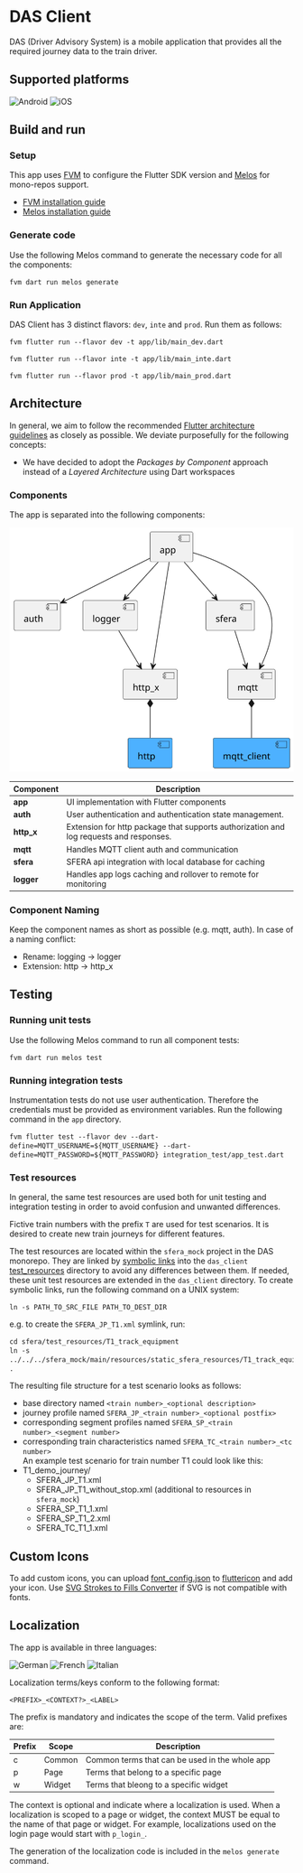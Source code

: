 # DAS Client

DAS (Driver Advisory System) is a mobile application that provides all the required journey data to the train driver.

## Supported platforms

<div id="supported_platforms">
  <img src="https://img.shields.io/badge/Android-3DDC84?style=for-the-badge&logo=android&logoColor=white" alt="Android"/>
  <img src="https://img.shields.io/badge/iOS-000000?style=for-the-badge&logo=apple&logoColor=white" alt="iOS">
</div>

## Build and run

### Setup

This app uses [FVM](https://fvm.app/) to configure the Flutter SDK version and [Melos](https://melos.invertase.dev/) for
mono-repos support.

* [FVM installation guide](https://fvm.app/documentation/getting-started/installation)
* [Melos installation guide](https://melos.invertase.dev/getting-started)

### Generate code

Use the following Melos command to generate the necessary code for all the components:

```shell
fvm dart run melos generate
```

### Run Application

DAS Client has 3 distinct flavors: `dev`, `inte` and `prod`. Run them as follows:

```shell
fvm flutter run --flavor dev -t app/lib/main_dev.dart
```

```shell
fvm flutter run --flavor inte -t app/lib/main_inte.dart
```

```shell
fvm flutter run --flavor prod -t app/lib/main_prod.dart
```

## Architecture

In general, we aim to follow the
recommended [Flutter architecture guidelines](https://docs.flutter.dev/app-architecture) as closely as possible.
We deviate purposefully for the following concepts:

* We have decided to adopt the *Packages by Component* approach instead of a *Layered Architecture* using Dart
  workspaces

### Components

The app is separated into the following components:

![UML component diagram](components.svg)

| Component  | Description                                                                            |
|------------|----------------------------------------------------------------------------------------|
| **app**    | UI implementation with Flutter components                                              |
| **auth**   | User authentication and authentication state management.                               |
| **http_x** | Extension for http package that supports authorization and log requests and responses. |
| **mqtt**   | Handles MQTT client auth and communication                                             |
| **sfera**  | SFERA api integration with local database for caching                                  |
| **logger** | Handles app logs caching and rollover to remote for monitoring                         |

### Component Naming

Keep the component names as short as possible (e.g. mqtt, auth).
In case of a naming conflict:

* Rename: logging → logger
* Extension: http → http_x

## Testing

### Running unit tests

Use the following Melos command to run all component tests:

```shell
fvm dart run melos test
```

### Running integration tests

Instrumentation tests do not use user authentication. Therefore the credentials must be provided as environment
variables.
Run the following command in the `app` directory.

```shell
fvm flutter test --flavor dev --dart-define=MQTT_USERNAME=${MQTT_USERNAME} --dart-define=MQTT_PASSWORD=${MQTT_PASSWORD} integration_test/app_test.dart
```

### Test resources

In general, the same test resources are used both for unit testing and integration testing in order to avoid confusion
and unwanted differences.

Fictive train numbers with the prefix `T` are used for test scenarios. It is desired to create new train journeys for
different features.

The test resources are located within the `sfera_mock` project in the DAS monorepo. They are linked
by [symbolic links](https://en.wikipedia.org/wiki/Symbolic_link) into the
`das_client` [test_resources](sfera/test_resources) directory to avoid any differences between them. If needed, these
unit test resources are extended in the `das_client` directory. To create symbolic links, run the following command on a
UNIX system:

```shell
ln -s PATH_TO_SRC_FILE PATH_TO_DEST_DIR
```

e.g. to create the `SFERA_JP_T1.xml` symlink, run:

```shell
cd sfera/test_resources/T1_track_equipment
ln -s ../../../sfera_mock/main/resources/static_sfera_resources/T1_track_equipment/SFERA_JP_T1.xml .
```

The resulting file structure for a test scenario looks as follows:

* base directory named `<train number>_<optional description>`
* journey profile named `SFERA_JP_<train number>_<optional postfix>`
* corresponding segment profiles named `SFERA_SP_<train number>_<segment number>`
* corresponding train characteristics named `SFERA_TC_<train number>_<tc number>`  
  An example test scenario for train number T1 could look like this:
* T1_demo_journey/
    * SFERA_JP_T1.xml
    * SFERA_JP_T1_without_stop.xml (additional to resources in `sfera_mock`)
    * SFERA_SP_T1_1.xml
    * SFERA_SP_T1_2.xml
    * SFERA_TC_T1_1.xml

## Custom Icons

To add custom icons, you can upload [font_config.json](app/font_config.json)
to [fluttericon](https://www.fluttericon.com/) and add your icon.
Use [SVG Strokes to Fills Converter](https://iconly.io/tools/svg-convert-stroke-to-fill) if SVG is not compatible with
fonts.

## Localization

The app is available in three languages:

<div id="supported_languages">
  <img src="https://img.shields.io/badge/default-%F0%9F%87%A9%F0%9F%87%AA_german_(de)-999999?style=for-the-badge" alt="German"/>
  <img src="https://img.shields.io/badge/%F0%9F%87%AB%F0%9F%87%B7_french_(fr)-999999?style=for-the-badge" alt="French"/>
  <img src="https://img.shields.io/badge/%F0%9F%87%AE%F0%9F%87%B9_italian_(it)-999999?style=for-the-badge" alt="Italian"/>
</div>

Localization terms/keys conform to the following format:

```
<PREFIX>_<CONTEXT?>_<LABEL>
```

The prefix is mandatory and indicates the scope of the term. Valid prefixes are:

| Prefix | Scope  | Description                                    |
|--------|--------|------------------------------------------------|
| c      | Common | Common terms that can be used in the whole app |
| p      | Page   | Terms that belong to a specific page           |
| w      | Widget | Terms that bleong to a specific widget         |

The context is optional and indicate where a localization is used. When a localization is scoped to a page or widget,
the context MUST be equal to the name of that page or widget.
For example, localizations used on the login page would start with `p_login_`.

The generation of the localization code is included in the `melos generate` command.